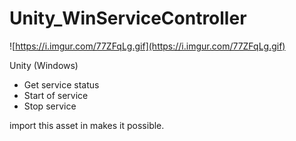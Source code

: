 # Unity_WinServiceController

![https://i.imgur.com/77ZFqLg.gif](https://i.imgur.com/77ZFqLg.gif)

Unity (Windows)

- Get service status
- Start of service
- Stop service

import this asset in makes it possible.
